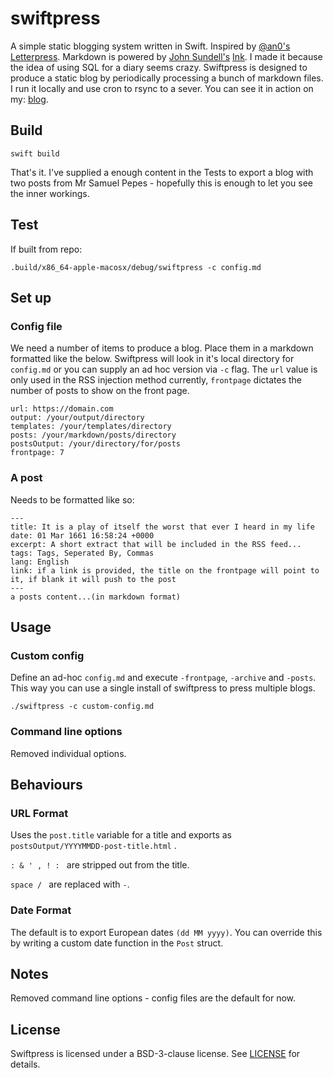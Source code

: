 # swiftpress

A simple static blogging system written in Swift. Inspired by [@an0's](https://github.com/an0) [Letterpress](https://github.com/an0/Letterpress). Markdown is powered by [John Sundell's](https://www.swiftbysundell.com) [Ink](https://github.com/JohnSundell/Ink). I made it because the idea of using SQL for a diary seems crazy. Swiftpress is designed to produce a static blog by periodically processing a bunch of markdown files. I run it locally and use cron to rsync to a sever. 
You can see it in action on my: [blog](https://chanc.ee).


## Build
```
swift build
```
That's it. I've supplied a enough content in the Tests to export a blog with two posts from Mr Samuel Pepes - hopefully this is enough to let you see the inner workings.


## Test
If built from repo:
```
.build/x86_64-apple-macosx/debug/swiftpress -c config.md
```

## Set up

### Config file
We need a number of items to produce a blog. Place them in a markdown formatted like the below. Swiftpress will look in it's local directory for `config.md` or you can supply an ad hoc version via `-c` flag. The `url` value is only used in the RSS injection method currently, `frontpage` dictates the number of posts to show on the front page.
```
url: https://domain.com
output: /your/output/directory
templates: /your/templates/directory
posts: /your/markdown/posts/directory
postsOutput: /your/directory/for/posts
frontpage: 7
```

### A post
Needs to be formatted like so:
```
---
title: It is a play of itself the worst that ever I heard in my life
date: 01 Mar 1661 16:58:24 +0000 
excerpt: A short extract that will be included in the RSS feed...
tags: Tags, Seperated By, Commas
lang: English       
link: if a link is provided, the title on the frontpage will point to it, if blank it will push to the post
---
a posts content...(in markdown format)
```

## Usage

### Custom config
Define an ad-hoc  `config.md` and execute `-frontpage`, `-archive` and `-posts`. This way you can use a single install of swiftpress to press multiple blogs.
```
./swiftpress -c custom-config.md
```

### Command line options
Removed individual options.


## Behaviours

### URL Format
Uses the `post.title` variable for a title and exports as `postsOutput/YYYYMMDD-post-title.html` .

`: & ' , ! : `  are stripped out from the title.
 
 `space / ` are replaced with `-`.


### Date Format
The default is to export European dates `(dd MM yyyy)`.  You can override this by writing a custom date function in the `Post` struct.

## Notes
Removed command line options - config files are the default for now.

## License

Swiftpress is licensed under a BSD-3-clause license. See [LICENSE](LICENSE) for details.
